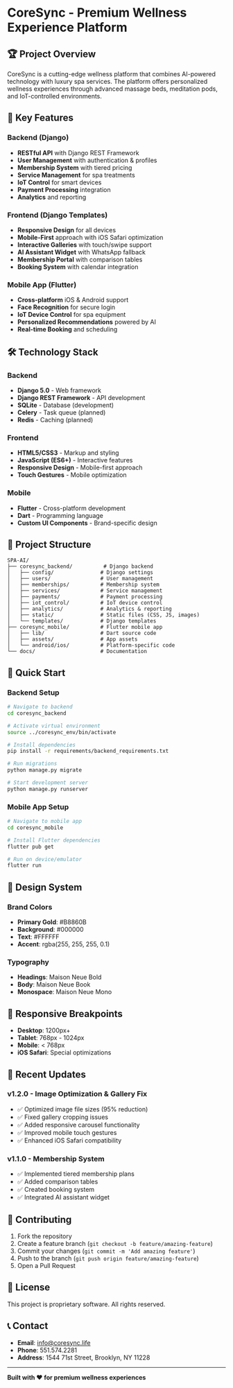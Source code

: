 # CoreSync - Premium Wellness Experience Platform

## 🏆 Project Overview

CoreSync is a cutting-edge wellness platform that combines AI-powered technology with luxury spa services. The platform offers personalized wellness experiences through advanced massage beds, meditation pods, and IoT-controlled environments.

## 🚀 Key Features

### Backend (Django)
- **RESTful API** with Django REST Framework
- **User Management** with authentication & profiles
- **Membership System** with tiered pricing
- **Service Management** for spa treatments
- **IoT Control** for smart devices
- **Payment Processing** integration
- **Analytics** and reporting

### Frontend (Django Templates)
- **Responsive Design** for all devices
- **Mobile-First** approach with iOS Safari optimization
- **Interactive Galleries** with touch/swipe support
- **AI Assistant Widget** with WhatsApp fallback
- **Membership Portal** with comparison tables
- **Booking System** with calendar integration

### Mobile App (Flutter)
- **Cross-platform** iOS & Android support
- **Face Recognition** for secure login
- **IoT Device Control** for spa equipment
- **Personalized Recommendations** powered by AI
- **Real-time Booking** and scheduling

## 🛠 Technology Stack

### Backend
- **Django 5.0** - Web framework
- **Django REST Framework** - API development
- **SQLite** - Database (development)
- **Celery** - Task queue (planned)
- **Redis** - Caching (planned)

### Frontend
- **HTML5/CSS3** - Markup and styling
- **JavaScript (ES6+)** - Interactive features
- **Responsive Design** - Mobile-first approach
- **Touch Gestures** - Mobile optimization

### Mobile
- **Flutter** - Cross-platform development
- **Dart** - Programming language
- **Custom UI Components** - Brand-specific design

## 📁 Project Structure

```
SPA-AI/
├── coresync_backend/          # Django backend
│   ├── config/               # Django settings
│   ├── users/                # User management
│   ├── memberships/          # Membership system
│   ├── services/             # Service management
│   ├── payments/             # Payment processing
│   ├── iot_control/          # IoT device control
│   ├── analytics/            # Analytics & reporting
│   ├── static/               # Static files (CSS, JS, images)
│   └── templates/            # Django templates
├── coresync_mobile/          # Flutter mobile app
│   ├── lib/                  # Dart source code
│   ├── assets/               # App assets
│   └── android/ios/          # Platform-specific code
└── docs/                     # Documentation
```

## 🚀 Quick Start

### Backend Setup
```bash
# Navigate to backend
cd coresync_backend

# Activate virtual environment
source ../coresync_env/bin/activate

# Install dependencies
pip install -r requirements/backend_requirements.txt

# Run migrations
python manage.py migrate

# Start development server
python manage.py runserver
```

### Mobile App Setup
```bash
# Navigate to mobile app
cd coresync_mobile

# Install Flutter dependencies
flutter pub get

# Run on device/emulator
flutter run
```

## 🎨 Design System

### Brand Colors
- **Primary Gold**: #B8860B
- **Background**: #000000
- **Text**: #FFFFFF
- **Accent**: rgba(255, 255, 255, 0.1)

### Typography
- **Headings**: Maison Neue Bold
- **Body**: Maison Neue Book
- **Monospace**: Maison Neue Mono

## 📱 Responsive Breakpoints

- **Desktop**: 1200px+
- **Tablet**: 768px - 1024px
- **Mobile**: < 768px
- **iOS Safari**: Special optimizations

## 🔧 Recent Updates

### v1.2.0 - Image Optimization & Gallery Fix
- ✅ Optimized image file sizes (95% reduction)
- ✅ Fixed gallery cropping issues
- ✅ Added responsive carousel functionality
- ✅ Improved mobile touch gestures
- ✅ Enhanced iOS Safari compatibility

### v1.1.0 - Membership System
- ✅ Implemented tiered membership plans
- ✅ Added comparison tables
- ✅ Created booking system
- ✅ Integrated AI assistant widget

## 🤝 Contributing

1. Fork the repository
2. Create a feature branch (`git checkout -b feature/amazing-feature`)
3. Commit your changes (`git commit -m 'Add amazing feature'`)
4. Push to the branch (`git push origin feature/amazing-feature`)
5. Open a Pull Request

## 📄 License

This project is proprietary software. All rights reserved.

## 📞 Contact

- **Email**: info@coresync.life
- **Phone**: 551.574.2281
- **Address**: 1544 71st Street, Brooklyn, NY 11228

---

**Built with ❤️ for premium wellness experiences**